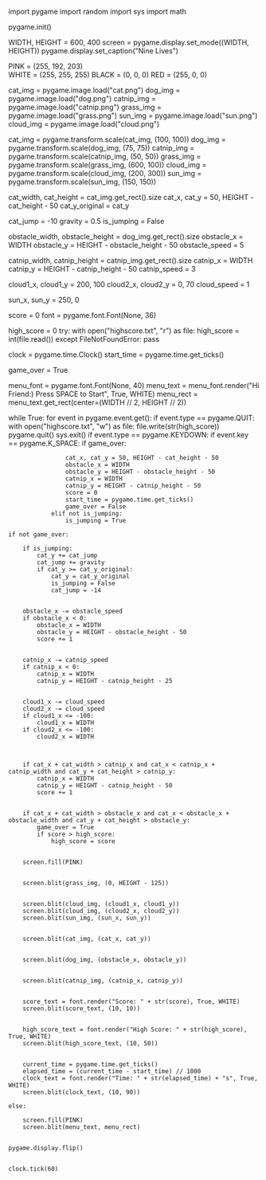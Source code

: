





























import pygame
import random
import sys
import math


pygame.init()


WIDTH, HEIGHT = 600, 400
screen = pygame.display.set_mode((WIDTH, HEIGHT))
pygame.display.set_caption("Nine Lives")


PINK = (255, 192, 203)  
WHITE = (255, 255, 255)
BLACK = (0, 0, 0)
RED = (255, 0, 0)


cat_img = pygame.image.load("cat.png")
dog_img = pygame.image.load("dog.png")
catnip_img = pygame.image.load("catnip.png")
grass_img = pygame.image.load("grass.png")
sun_img = pygame.image.load("sun.png")
cloud_img = pygame.image.load("cloud.png")


cat_img = pygame.transform.scale(cat_img, (100, 100))
dog_img = pygame.transform.scale(dog_img, (75, 75))
catnip_img = pygame.transform.scale(catnip_img, (50, 50))
grass_img = pygame.transform.scale(grass_img, (600, 100))
cloud_img = pygame.transform.scale(cloud_img, (200, 300))
sun_img = pygame.transform.scale(sun_img, (150, 150))


cat_width, cat_height = cat_img.get_rect().size
cat_x, cat_y = 50, HEIGHT - cat_height - 50
cat_y_original = cat_y

cat_jump = -10
gravity = 0.5
is_jumping = False


obstacle_width, obstacle_height = dog_img.get_rect().size
obstacle_x = WIDTH
obstacle_y = HEIGHT - obstacle_height - 50
obstacle_speed = 5

catnip_width, catnip_height = catnip_img.get_rect().size
catnip_x = WIDTH
catnip_y = HEIGHT - catnip_height - 50
catnip_speed = 3


cloud1_x, cloud1_y = 200, 100
cloud2_x, cloud2_y = 0, 70
cloud_speed = 1


sun_x, sun_y = 250, 0


score = 0
font = pygame.font.Font(None, 36)

high_score = 0
try:
    with open("highscore.txt", "r") as file:
        high_score = int(file.read())
except FileNotFoundError:
    pass


clock = pygame.time.Clock()
start_time = pygame.time.get_ticks()


game_over = True


menu_font = pygame.font.Font(None, 40)
menu_text = menu_font.render("Hi Friend:) Press SPACE to Start", True, WHITE)
menu_rect = menu_text.get_rect(center=(WIDTH // 2, HEIGHT // 2))


while True:
    for event in pygame.event.get():
        if event.type == pygame.QUIT:
            with open("highscore.txt", "w") as file:
                file.write(str(high_score))
            pygame.quit()
            sys.exit()
        if event.type == pygame.KEYDOWN:
            if event.key == pygame.K_SPACE:
                if game_over:
                    
                    cat_x, cat_y = 50, HEIGHT - cat_height - 50
                    obstacle_x = WIDTH
                    obstacle_y = HEIGHT - obstacle_height - 50
                    catnip_x = WIDTH
                    catnip_y = HEIGHT - catnip_height - 50
                    score = 0
                    start_time = pygame.time.get_ticks()
                    game_over = False
                elif not is_jumping:
                    is_jumping = True

    if not game_over:
      
        if is_jumping:
            cat_y += cat_jump
            cat_jump += gravity
            if cat_y >= cat_y_original:
                cat_y = cat_y_original
                is_jumping = False
                cat_jump = -14

       
        obstacle_x -= obstacle_speed
        if obstacle_x < 0:
            obstacle_x = WIDTH
            obstacle_y = HEIGHT - obstacle_height - 50
            score += 1

        
        catnip_x -= catnip_speed
        if catnip_x < 0:
            catnip_x = WIDTH
            catnip_y = HEIGHT - catnip_height - 25

        
        cloud1_x -= cloud_speed
        cloud2_x -= cloud_speed
        if cloud1_x <= -100:
            cloud1_x = WIDTH
        if cloud2_x <= -100:
            cloud2_x = WIDTH


        
        if cat_x + cat_width > catnip_x and cat_x < catnip_x + catnip_width and cat_y + cat_height > catnip_y:
            catnip_x = WIDTH
            catnip_y = HEIGHT - catnip_height - 50 
            score += 1

        
        if cat_x + cat_width > obstacle_x and cat_x < obstacle_x + obstacle_width and cat_y + cat_height > obstacle_y:
            game_over = True
            if score > high_score:
                high_score = score

        
        screen.fill(PINK)

        
        screen.blit(grass_img, (0, HEIGHT - 125))

        
        screen.blit(cloud_img, (cloud1_x, cloud1_y))
        screen.blit(cloud_img, (cloud2_x, cloud2_y))
        screen.blit(sun_img, (sun_x, sun_y))

      
        screen.blit(cat_img, (cat_x, cat_y))

       
        screen.blit(dog_img, (obstacle_x, obstacle_y))

        
        screen.blit(catnip_img, (catnip_x, catnip_y))

       
        score_text = font.render("Score: " + str(score), True, WHITE)
        screen.blit(score_text, (10, 10))

        
        high_score_text = font.render("High Score: " + str(high_score), True, WHITE)
        screen.blit(high_score_text, (10, 50))

       
        current_time = pygame.time.get_ticks()
        elapsed_time = (current_time - start_time) // 1000
        clock_text = font.render("Time: " + str(elapsed_time) + "s", True, WHITE)
        screen.blit(clock_text, (10, 90))

    else:
        
        screen.fill(PINK)
        screen.blit(menu_text, menu_rect)

    
    pygame.display.flip()

    
    clock.tick(60)




       



